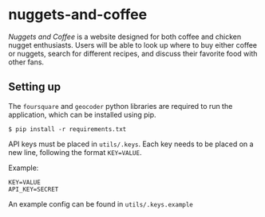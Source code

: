 # nuggets-and-coffee

*Nuggets and Coffee* is a website designed for both coffee and chicken nugget enthusiasts. Users will be able to look up where to buy either coffee or nuggets, search for different recipes, and discuss their favorite food with other fans.

## Setting up
The `foursquare` and `geocoder` python libraries are required to run the application, which can be installed using pip.

`$ pip install -r requirements.txt`

API keys must be placed in `utils/.keys`. Each key needs to be placed on a new line, following the format `KEY=VALUE`.

Example:
```
KEY=VALUE
API_KEY=SECRET
```

An example config can be found in `utils/.keys.example`
